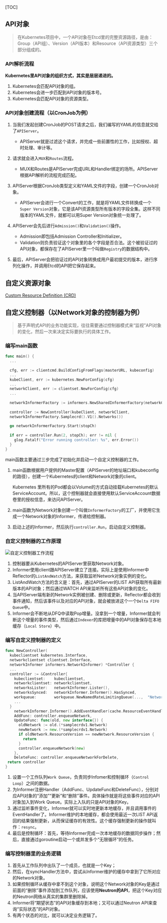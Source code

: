 [TOC]

## API对象

> 在Kubernetes项目中，一个API对象在Etcd里的完整资源路径，是由：Group（API组）、Version（API版本）和Resource（API资源类型）三个部分组成的。

### API解析流程

**Kubernetes里API对象的组织方式，其实是层层递进的。**

1. Kubernetes会匹配API对象的组。
2. Kubernetes会进一步匹配到API对象的版本号。
3. Kubernetes会匹配API对象的资源类型。

### API对象创建流程（以CronJob为例）

1. 当我们发起创建CronJob的POST请求之后，我们编写的YAML的信息就交给了`APIServer`。

   - APIServer就是过滤这个请求，并完成一些前置性的工作，比如授权、超时处理、审计等。

2. 请求就会进入`MUX`和`Routes`流程。

   - MUX和Routes是APIServer完成URL和Handler绑定的场所。APIServer根据API解析的流程完成匹配。

3. APIServer根据CronJob类型定义和YAML文件的字段，创建一个CronJob对象。

   - APIServer会进行一个Convert的工作，就是将YAML文件转换成一个`Super Version`对象，它是该API资源类型所有版本的字段全集。这样不同版本的YAML文件，就都可以用Super Version对象统一处理了。

4. APIServer会先后进行`Admission()`和`Validation()`操作。

   - Admission即包括Admission Controller和Initializer。
   - Validation则负责验证这个对象里的各个字段是否合法。这个被验证过的API对象，都保存在了APIServer里一个叫做`Registry`的数据结构中。

5. 最后，APIServer会把验证过的API对象转换成用户最初提交的版本，进行序列化操作，并调用Etcd的API把它保存起来。

   

## 自定义资源对象

[Custom Resource Definition (CRD)](https://github.com/resouer/k8s-controller-custom-resource)

## 自定义控制器（以Network对象的控制器为例）

> 基于声明式API的业务功能实现，往往需要通过控制器模式来“监视”API对象的变化，然后一次来决定实际要执行的具体工作。

### 编写main函数

```go
func main() {
  ...
  
  cfg, err := clientcmd.BuildConfigFromFlags(masterURL, kubeconfig)
  ...
  kubeClient, err := kubernetes.NewForConfig(cfg)
  ...
  networkClient, err := clientset.NewForConfig(cfg)
  ...
  
  networkInformerFactory := informers.NewSharedInformerFactory(networkClient, ...)
  
  controller := NewController(kubeClient, networkClient,
  networkInformerFactory.Samplecrd().V1().Networks())
  
  go networkInformerFactory.Start(stopCh)
 
  if err = controller.Run(2, stopCh); err != nil {
    glog.Fatalf("Error running controller: %s", err.Error())
  }
}
```



main函数主要通过三步完成了初始化并启动一个自定义控制器的工作。

1. main函数根据用户提供的Master配置（APIServer的地址端口和kubeconfig的路径），创建一个Kubernetes的client和Network对象的client。

   Kubernetes 里所有的Pod都会以Volume的方式自动挂载Kubernetes的默认ServiceAccount。所以，这个控制器就会直接使用默认ServiceAccount数据卷里的授权信息，来访问APIServer。

2. main函数为Network对象创建一个叫做`InformerFactory`的工厂，并使用它生成一个Network对象的Informer，传递给控制器。

3. 启动上述的Informer，然后执行`controller.Run`，启动自定义控制器。

### 自定义控制器的工作原理

![自定义控制器工作流程](https://cdn.jsdelivr.net/gh/Bruce0hh/Bruce0hh.github.io/pic-bed/20220812010356.png)

1. 控制器要从Kubernetes的APIServer里获取Network对象。
2. Informer使用client跟APIServer建立了连接。实际上是使用Informer中Reflector的`ListAndWatch`方法，来获取监听Network对象实例的变化。
3. ListAndWatch方法的含义是：首先，通过APIServer的LIST API获取所有最新版本的API对象；然后通过WATCH API来监听所有这些API对象的变化。
4. 当APIServer端有新的Network实例被创建、删除或更新，Reflector都会收到事件通知，然后该事件以及对应的API对象，就会被放进这个一个`Delta FIFO Queue`中。
5. Informer会不断地从DFQ中读取Pop增量。没拿到一个增量，Informer就会判断这个增量的事件类型，然后通过`Indexer`的库把增量中的API对象保存在本地缓存（`Local Store`）中。

### 编写自定义控制器的定义

```go
func NewController(
  kubeclientset kubernetes.Interface,
  networkclientset clientset.Interface,
  networkInformer informers.NetworkInformer) *Controller {
  ...
  controller := &Controller{
    kubeclientset:    kubeclientset,
    networkclientset: networkclientset,
    networksLister:   networkInformer.Lister(),
    networksSynced:   networkInformer.Informer().HasSynced,
    workqueue:        workqueue.NewNamedRateLimitingQueue(...,  "Networks"),
    ...
  }
    networkInformer.Informer().AddEventHandler(cache.ResourceEventHandlerFuncs{
    AddFunc: controller.enqueueNetwork,
    UpdateFunc: func(old, new interface{}) {
      oldNetwork := old.(*samplecrdv1.Network)
      newNetwork := new.(*samplecrdv1.Network)
      if oldNetwork.ResourceVersion == newNetwork.ResourceVersion {
        return
      }
      controller.enqueueNetwork(new)
    },
    DeleteFunc: controller.enqueueNetworkForDelete,
 return controller
}
```

1. 设置一个工作队列`Work Queue`，负责同步Infomer和控制循环（`Control Loop`）之间的数据。
2. 为Informer注册Handler（AddFunc、UpdateFunc和DeleteFunc），分别对应API对象的“添加”“更新”和“删除”事件。具体操作就是将这些事件对应的API对象加入到Work Queue。实际上入队的只是API对象的Key。
3. 通过监听事件变化，Informer就可以实时地更新本地缓存，并且调用事件的EventHandler了。Informer维护的本地缓存，都会使用最近一次LIST API返回的结果强制更新，从而保证缓存的有效性。这个缓存强制更新的操作就叫作：`resync`。
4. 最后是控制循环：首先，等待Informer完成一次本地缓存的数据同步操作；然后，直接通过goroutine启动一个或并发多个“无限循环”的任务。

### 编写控制器里的业务逻辑

1. 首先从工作队列中出队了一个成员，也就是一个Key；
2. 然后，在syncHandler方法中，尝试从Informer维护的缓存中拿到了它所对应的Network对象。
3. 如果控制循环从缓存中拿不到这个对象，说明这个Network对象的Key是通过前面的“删除”事件添加到工作队列，应该使用**Neutron的API**，把这个Key对应的Neutron网络从真实的集群里删除掉。
4. Informer将“期望状态”的API对象缓存到本地；又可以通过Neutron API来查询“实际状态”的API对象。
5. 有两个状态的对比，就可以决定业务逻辑了。



